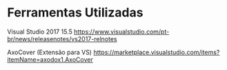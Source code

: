 # Ferramentas Utilizadas

Visual Studio 2017 15.5
https://www.visualstudio.com/pt-br/news/releasenotes/vs2017-relnotes

AxoCover (Extensão para VS)
https://marketplace.visualstudio.com/items?itemName=axodox1.AxoCover
